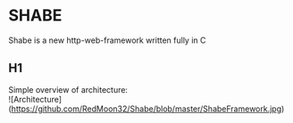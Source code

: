 # SHABE
Shabe is a new http-web-framework written fully in C

## H1
Simple overview of architecture:  
![Architecture] (https://github.com/RedMoon32/Shabe/blob/master/ShabeFramework.jpg)
